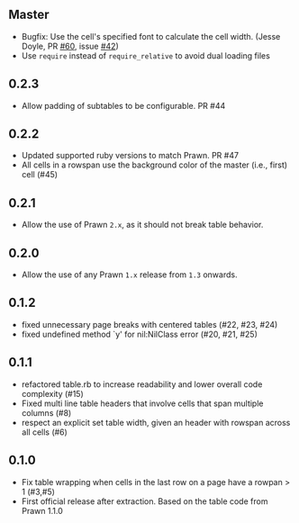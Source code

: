 ## Master

* Bugfix: Use the cell's specified font to calculate the cell width. (Jesse Doyle, PR [#60](https://github.com/prawnpdf/prawn-table/pull/60), issue [#42](https://github.com/prawnpdf/prawn-table/issues/42))
* Use `require` instead of `require_relative` to avoid dual loading files

## 0.2.3

* Allow padding of subtables to be configurable. PR #44

## 0.2.2

* Updated supported ruby versions to match Prawn. PR #47
* All cells in a rowspan use the background color of the master (i.e., first) cell (#45)

## 0.2.1

* Allow the use of Prawn `2.x`, as it should not break table behavior.

## 0.2.0

* Allow the use of any Prawn `1.x` release from `1.3` onwards.

## 0.1.2

* fixed unnecessary page breaks with centered tables (#22, #23, #24)
* fixed undefined method `y' for nil:NilClass error (#20, #21, #25)

## 0.1.1

* refactored table.rb to increase readability and lower overall code complexity (#15)
* Fixed multi line table headers that involve cells that span multiple columns (#8)
* respect an explicit set table width, given an header with rowspan across all cells (#6)

## 0.1.0

* Fix table wrapping when cells in the last row on a page have a rowpan > 1 (#3,#5)
* First official release after extraction. Based on the table code from Prawn 1.1.0

